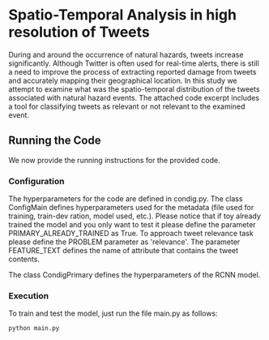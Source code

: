 # Spatio-Temporal Analysis in high resolution of Tweets

During and around the occurrence of natural hazards, tweets increase significantly.
Although Twitter is often used for real-time alerts, there is still a need to improve the process of extracting reported damage from tweets and accurately mapping their geographical location.
In this study we attempt to examine what was the spatio-temporal distribution of the tweets associated with natural hazard events.
The attached code excerpt includes a tool for classifying tweets as relevant or not relevant to the examined event.

## Running the Code
We now provide the running instructions for the provided code.

### Configuration
The hyperparameters for the code are defined in condig.py.
The class ConfigMain defines hyperparameters used for the metadata (file used for training, train-dev ration, model used, etc.).
Please notice that if toy already trained the model and you only want to test it please define the parameter PRIMARY_ALREADY_TRAINED as True.
To approach tweet relevance task please define the PROBLEM parameter as 'relevance'.
The parameter FEATURE_TEXT defines the name of attribute that contains the tweet contents.

The class CondigPrimary defines the hyperparameters of the RCNN model.


### Execution
To train and test the model, just run the file main.py as follows:
```
python main.py
```
